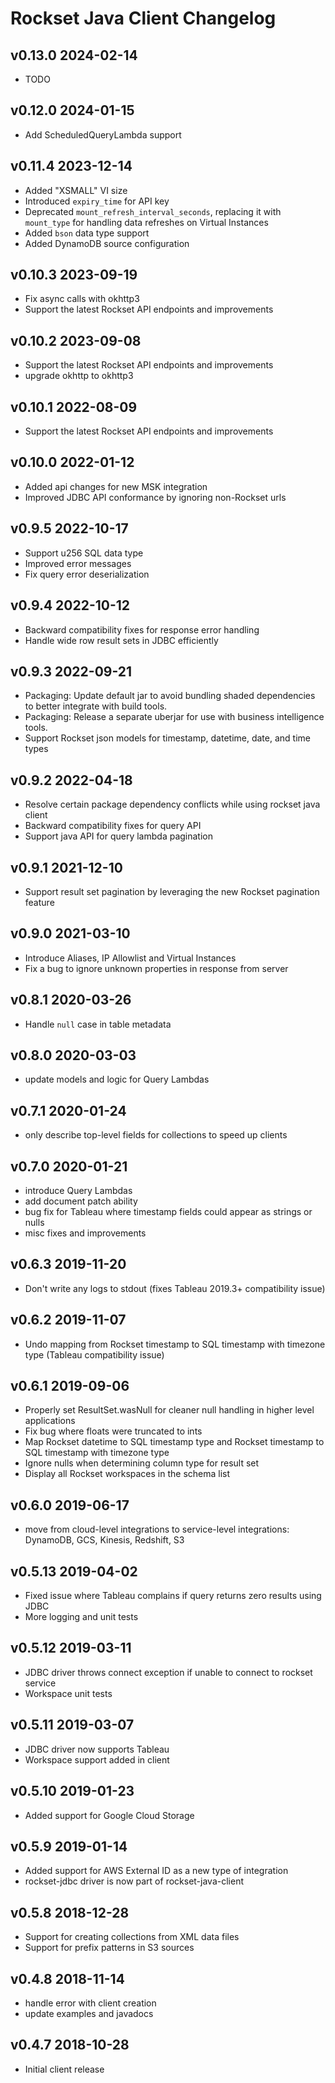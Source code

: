 # Rockset Java Client Changelog

## v0.13.0 2024-02-14
- TODO

## v0.12.0 2024-01-15
- Add ScheduledQueryLambda support

## v0.11.4 2023-12-14
- Added "XSMALL" VI size
- Introduced `expiry_time` for API key
- Deprecated `mount_refresh_interval_seconds`, replacing it with `mount_type` for handling data refreshes on Virtual Instances
- Added `bson` data type support
- Added DynamoDB source configuration

## v0.10.3 2023-09-19
- Fix async calls with okhttp3
- Support the latest Rockset API endpoints and improvements

## v0.10.2 2023-09-08
- Support the latest Rockset API endpoints and improvements
- upgrade okhttp to okhttp3

## v0.10.1 2022-08-09
- Support the latest Rockset API endpoints and improvements

## v0.10.0 2022-01-12
- Added api changes for new MSK integration
- Improved JDBC API conformance by ignoring non-Rockset urls

## v0.9.5 2022-10-17
- Support u256 SQL data type
- Improved error messages
- Fix query error deserialization

## v0.9.4 2022-10-12
- Backward compatibility fixes for response error handling
- Handle wide row result sets in JDBC efficiently

## v0.9.3 2022-09-21
- Packaging: Update default jar to avoid bundling shaded dependencies to better integrate with build tools.
- Packaging: Release a separate uberjar for use with business intelligence tools.
- Support Rockset json models for timestamp, datetime, date, and time types

## v0.9.2 2022-04-18
- Resolve certain package dependency conflicts while using rockset java client
- Backward compatibility fixes for query API
- Support java API for query lambda pagination


## v0.9.1 2021-12-10
- Support result set pagination by leveraging the new Rockset pagination feature

## v0.9.0 2021-03-10
- Introduce Aliases, IP Allowlist and Virtual Instances
- Fix a bug to ignore unknown properties in response from server

## v0.8.1 2020-03-26
- Handle `null` case in table metadata

## v0.8.0 2020-03-03
- update models and logic for Query Lambdas

## v0.7.1 2020-01-24
- only describe top-level fields for collections to speed up clients

## v0.7.0 2020-01-21
- introduce Query Lambdas
- add document patch ability
- bug fix for Tableau where timestamp fields could appear as strings or nulls
- misc fixes and improvements

## v0.6.3 2019-11-20
- Don't write any logs to stdout (fixes Tableau 2019.3+ compatibility issue)

## v0.6.2 2019-11-07
- Undo mapping from Rockset timestamp to SQL timestamp with timezone type (Tableau compatibility issue)

## v0.6.1 2019-09-06
- Properly set ResultSet.wasNull for cleaner null handling in higher level applications
- Fix bug where floats were truncated to ints
- Map Rockset datetime to SQL timestamp type and Rockset timestamp to SQL timestamp with timezone type
- Ignore nulls when determining column type for result set
- Display all Rockset workspaces in the schema list

## v0.6.0 2019-06-17
- move from cloud-level integrations to service-level integrations: DynamoDB, GCS, Kinesis, Redshift, S3

## v0.5.13 2019-04-02
- Fixed issue where Tableau complains if query returns zero results using JDBC
- More logging and unit tests

## v0.5.12 2019-03-11
- JDBC driver throws connect exception if unable to connect to rockset service
- Workspace unit tests

## v0.5.11 2019-03-07
- JDBC driver now supports Tableau
- Workspace support added in client

## v0.5.10 2019-01-23
- Added support for Google Cloud Storage

## v0.5.9 2019-01-14
- Added support for AWS External ID as a new type of integration
- rockset-jdbc driver is now part of rockset-java-client

## v0.5.8 2018-12-28
- Support for creating collections from XML data files
- Support for prefix patterns in S3 sources

## v0.4.8 2018-11-14
- handle error with client creation
- update examples and javadocs

## v0.4.7 2018-10-28
- Initial client release

